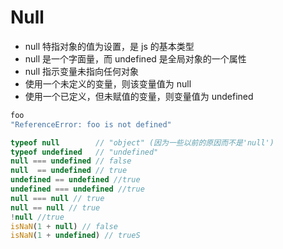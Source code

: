# Null

 * null 特指对象的值为设置，是 js 的基本类型
 * null 是一个字面量，而 undefined 是全局对象的一个属性
 * null 指示变量未指向任何对象
 * 使用一个未定义的变量，则该变量值为 null
 * 使用一个已定义，但未赋值的变量，则变量值为 undefined

```js
foo 
"ReferenceError: foo is not defined"
```

```js
typeof null        // "object" (因为一些以前的原因而不是'null')
typeof undefined   // "undefined"
null === undefined // false
null  == undefined // true
undefined == undefined //true
undefined === undefined //true
null === null // true
null == null // true
!null //true
isNaN(1 + null) // false
isNaN(1 + undefined) // trueS
```